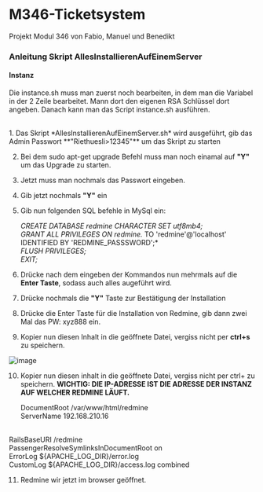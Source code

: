 # M346-Ticketsystem
Projekt Modul 346 von Fabio, Manuel und Benedikt

### Anleitung Skript AllesInstallierenAufEinemServer
#### Instanz 
Die instance.sh muss man zuerst noch bearbeiten, in dem man die Variabel in der 2 Zeile bearbeitet. Mann dort den eigenen RSA Schlüssel dort angeben.
Danach kann man das Script instance.sh ausführen.


<br>
1. Das Skript *AllesInstallierenAufEinemServer.sh* wird ausgeführt, gib das Admin Passwort **"Riethuesli>12345"** um das Skript zu starten<br>

2. Bei dem sudo apt-get upgrade Befehl muss man noch einamal auf **"Y"** um das Upgrade zu starten.<br>

3. Jetzt muss man nochmals das Passwort eingeben.<br>

4. Gib jetzt nochmals **"Y"** ein

5. Gib nun folgenden SQL befehle in MySql ein:<br>

   *CREATE DATABASE redmine CHARACTER SET utf8mb4;*<br>
   *GRANT ALL PRIVILEGES ON redmine.* TO 'redmine'@'localhost' IDENTIFIED BY 'REDMINE_PASSSWORD';*<br>
   *FLUSH PRIVILEGES;*<br>
   *EXIT;*<br>
   
6. Drücke nach dem eingeben der Kommandos nun mehrmals auf die **Enter Taste**, sodass auch alles augeführt wird.

7. Drücke nochmals die **"Y"** Taste zur Bestätigung der Installation
8. Drücke die Enter Taste für die Installation von Redmine, gib dann zwei Mal das PW: xyz888 ein.
9. Kopier nun diesen Inhalt in die geöffnete Datei, vergiss nicht per **ctrl+s** zu speichern.

  ![image](https://user-images.githubusercontent.com/73245336/209410546-8fe0fff1-ad48-4d8b-b6ff-bd1b4ac42334.png)


10. Kopier nun diesen inhalt in die geöffnete Datei, vergiss nicht per ctrl+ zu speichern. **WICHTIG: DIE IP-ADRESSE IST DIE ADRESSE DER INSTANZ AUF WELCHER REDMINE LÄUFT.**

    DocumentRoot /var/www/html/redmine<br>
    ServerName 192.168.210.16
<br>
    RailsBaseURI /redmine<br>
    PassengerResolveSymlinksInDocumentRoot on
<br>
    ErrorLog ${APACHE_LOG_DIR}/error.log<br>
    CustomLog ${APACHE_LOG_DIR}/access.log combined

11. Redmine wir jetzt im browser geöffnet.

